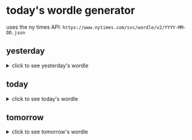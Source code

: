 # today's wordle generator

uses the ny times API: `https://www.nytimes.com/svc/wordle/v2/YYYY-MM-DD.json`

## yesterday

<details>
    <summary>click to see yesterday's wordle</summary>

    doing

</details>

## today

<details>
    <summary>click to see today's wordle</summary>

    lunch

</details>

## tomorrow

<details>
    <summary>click to see tomorrow's wordle</summary>

    blond

</details>
